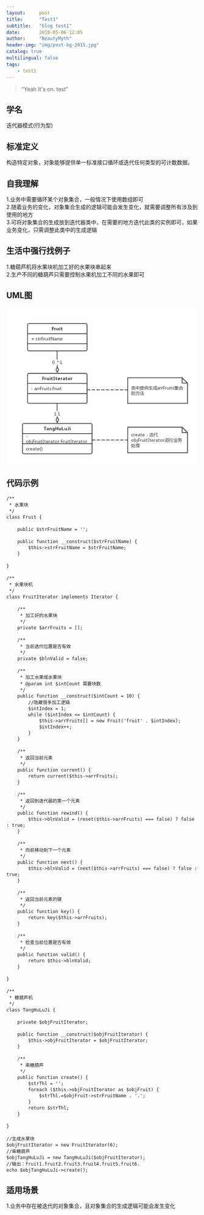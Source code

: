 ```yaml
---
layout:     post
title:      "Test1"
subtitle:   "blog test1"
date:       2018-05-06 12:05
author:     "BeautyMyth"
header-img: "img/post-bg-2015.jpg"
catalog: true
multilingual: false
tags:
    - test1
---
```


> “Yeah It's on. test”



## 学名
迭代器模式(行为型)

## 标准定义
构造特定对象，对象能够提供单一标准接口循环或迭代任何类型的可计数数据。

## 自我理解
1.业务中需要循环某个对象集合，一般情况下使用数组即可
<br>
2.随着业务的变化，对象集合生成的逻辑可能会发生变化，就需要调整所有涉及到使用的地方
<br>
3.可将对象集合的生成放到迭代器类中，在需要的地方迭代此类的实例即可，如果业务变化，只需调整此类中的生成逻辑

## 生活中强行找例子
1.糖葫芦机将水果块机加工好的水果块串起来
<br>
2.生产不同的糖葫芦只需要控制水果机加工不同的水果即可

## UML图
![image](https://github.com/beautymyth/skilltree/blob/master/design%20pattern/images/%E8%BF%AD%E4%BB%A3%E5%99%A8%E6%A8%A1%E5%BC%8F.png?raw=true)

## 代码示例
```
/**
 * 水果块
 */
class Fruit {

    public $strFruitName = '';

    public function __construct($strFruitName) {
        $this->strFruitName = $strFruitName;
    }

}

/**
 * 水果块机
 */
class FruitIterator implements Iterator {

    /**
     * 加工好的水果块
     */
    private $arrFruits = [];

    /**
     * 当前迭代位置是否有效
     */
    private $blnValid = false;

    /**
     * 加工水果成水果块
     * @param int $intCount 需要块数
     */
    public function __construct($intCount = 10) {
        //隐藏很多加工逻辑
        $intIndex = 1;
        while ($intIndex <= $intCount) {
            $this->arrFruits[] = new Fruit('fruit' . $intIndex);
            $intIndex++;
        }
    }

    /**
     * 返回当前元素
     */
    public function current() {
        return current($this->arrFruits);
    }

    /**
     * 返回到迭代器的第一个元素
     */
    public function rewind() {
        $this->blnValid = (reset($this->arrFruits) === false) ? false : true;
    }

    /**
     * 向前移动到下一个元素
     */
    public function next() {
        $this->blnValid = (next($this->arrFruits) === false) ? false : true;
    }

    /**
     * 返回当前元素的键
     */
    public function key() {
        return key($this->arrFruits);
    }

    /**
     * 检查当前位置是否有效
     */
    public function valid() {
        return $this->blnValid;
    }

}

/**
 * 糖葫芦机
 */
class TangHuLuJi {

    private $objFruitIterator;

    public function __construct($objFruitIterator) {
        $this->objFruitIterator = $objFruitIterator;
    }

    /**
     * 串糖葫芦
     */
    public function create() {
        $strThl = '';
        foreach ($this->objFruitIterator as $objFruit) {
            $strThl.=$objFruit->strFruitName . '.';
        }
        return $strThl;
    }

}

//生成水果块
$objFruitIterator = new FruitIterator(6);
//串糖葫芦
$objTangHuLuJi = new TangHuLuJi($objFruitIterator);
//输出：fruit1.fruit2.fruit3.fruit4.fruit5.fruit6.
echo $objTangHuLuJi->create();
```

## 适用场景
1.业务中存在被迭代的对象集合，且对象集合的生成逻辑可能会发生变化





